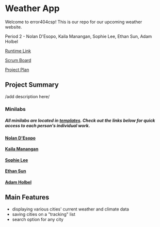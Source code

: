 # Weather App
Welcome to error404csp! This is our repo for our upcoming weather website.

Period 2 - Nolan D'Esopo, Kaila Manangan, Sophie Lee, Ethan Sun, Adam Holbel

[Runtime Link](75.80.179.95)

[Scrum Board](https://github.com/error404csp/weather/projects/1)

[Project Plan](https://docs.google.com/document/d/198r8o5Rhn9HF1gURlcYtmXif4h5XTN45CRm51yuZeDY/edit)

## Project Summary
/add description here/

### Minilabs
##### All minilabs are located in [templates](https://github.com/error404csp/weather/tree/main/minilabs). Check out the links below for quick access to each person's individual work.
#### [Nolan D'Esopo](https://github.com/error404csp/weather/tree/main/minilabs/nolan)
#### [Kaila Manangan](https://github.com/error404csp/weather/tree/main/minilabs/kaila)
#### [Sophie Lee](https://github.com/error404csp/weather/blob/main/minilabs/sophie/sophie.py)
#### [Ethan Sun](https://github.com/error404csp/weather/tree/main/minilabs/ethan)
#### [Adam Holbel](https://github.com/error404csp/weather/tree/main/minilabs/adam)

## Main Features
- displaying various cities' current weather and climate data
- saving cities on a "tracking" list
- search option for any city
